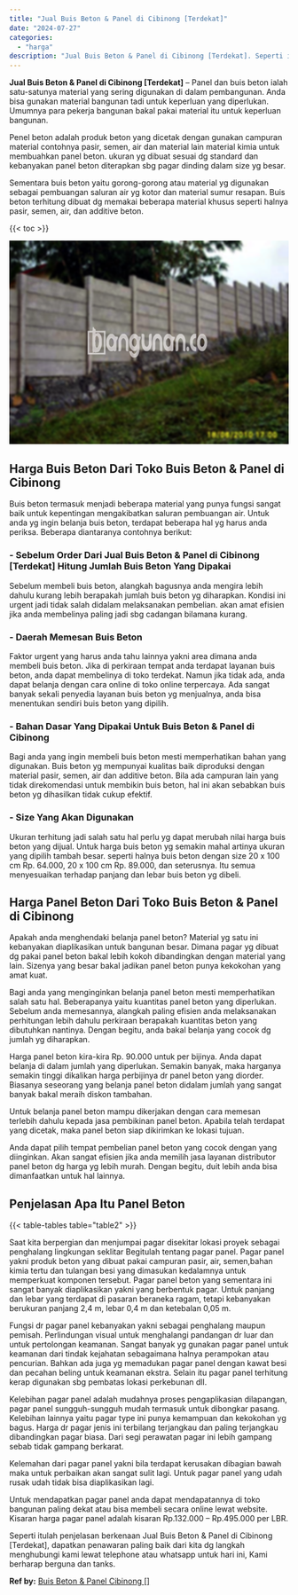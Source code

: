 ```yaml
---
title: "Jual Buis Beton & Panel di Cibinong [Terdekat]"
date: "2024-07-27"
categories: 
  - "harga"
description: "Jual Buis Beton & Panel di Cibinong [Terdekat]. Seperti itulah penjelasan berkenaan Jual Buis Beton & Panel di Cibinong [Terdekat], dapatkan penawaran pali..."
---
```


**Jual Buis Beton & Panel di Cibinong \[Terdekat\]** – Panel dan buis beton ialah satu-satunya material yang sering digunakan di dalam pembangunan. Anda bisa gunakan material bangunan tadi untuk keperluan yang diperlukan. Umumnya para pekerja bangunan bakal pakai material itu untuk keperluan bangunan.

Penel beton adalah produk beton yang dicetak dengan gunakan campuran material contohnya pasir, semen, air dan material lain material kimia untuk membuahkan panel beton. ukuran yg dibuat sesuai dg standard dan kebanyakan panel beton diterapkan sbg pagar dinding dalam size yg besar.

Sementara buis beton yaitu gorong-gorong atau material yg digunakan sebagai pembuangan saluran air yg kotor dan material sumur resapan. Buis beton terhitung dibuat dg memakai beberapa material khusus seperti halnya pasir, semen, air, dan additive beton.

{{< toc >}}

![Jual Buis Beton & Panel di Cibinong [Terdekat]](/images/jual-panel-buis-beton-murah-49.png)

## Harga Buis Beton Dari Toko Buis Beton & Panel di Cibinong

Buis beton termasuk menjadi beberapa material yang punya fungsi sangat baik untuk kepentingan mengakibatkan saluran pembuangan air. Untuk anda yg ingin belanja buis beton, terdapat beberapa hal yg harus anda periksa. Beberapa diantaranya contohnya berikut:

### \- Sebelum Order Dari Jual Buis Beton & Panel di Cibinong \[Terdekat\] Hitung Jumlah Buis Beton Yang Dipakai

Sebelum membeli buis beton, alangkah bagusnya anda mengira lebih dahulu kurang lebih berapakah jumlah buis beton yg diharapkan. Kondisi ini urgent jadi tidak salah didalam melaksanakan pembelian. akan amat efisien jika anda membelinya paling jadi sbg cadangan bilamana kurang.

### \- Daerah Memesan Buis Beton

Faktor urgent yang harus anda tahu lainnya yakni area dimana anda membeli buis beton. Jika di perkiraan tempat anda terdapat layanan buis beton, anda dapat membelinya di toko terdekat. Namun jika tidak ada, anda dapat belanja dengan cara online di toko online terpercaya. Ada sangat banyak sekali penyedia layanan buis beton yg menjualnya, anda bisa menentukan sendiri buis beton yang dipilih.

### \- Bahan Dasar Yang Dipakai Untuk Buis Beton & Panel di Cibinong

Bagi anda yang ingin membeli buis beton mesti memperhatikan bahan yang digunakan. Buis beton yg mempunyai kualitas baik diproduksi dengan material pasir, semen, air dan additive beton. Bila ada campuran lain yang tidak direkomendasi untuk membikin buis beton, hal ini akan sebabkan buis beton yg dihasilkan tidak cukup efektif.

### \- Size Yang Akan Digunakan

Ukuran terhitung jadi salah satu hal perlu yg dapat merubah nilai harga buis beton yang dijual. Untuk harga buis beton yg semakin mahal artinya ukuran yang dipilih tambah besar. seperti halnya buis beton dengan size 20 x 100 cm Rp. 64.000, 20 x 100 cm Rp. 89.000, dan seterusnya. Itu semua menyesuaikan terhadap panjang dan lebar buis beton yg dibeli.

## Harga Panel Beton Dari Toko Buis Beton & Panel di Cibinong

Apakah anda menghendaki belanja panel beton? Material yg satu ini kebanyakan diaplikasikan untuk bangunan besar. Dimana pagar yg dibuat dg pakai panel beton bakal lebih kokoh dibandingkan dengan material yang lain. Sizenya yang besar bakal jadikan panel beton punya kekokohan yang amat kuat.

Bagi anda yang menginginkan belanja panel beton mesti memperhatikan salah satu hal. Beberapanya yaitu kuantitas panel beton yang diperlukan. Sebelum anda memesannya, alangkah paling efisien anda melaksanakan perhitungan lebih dahulu perkiraan berapakah kuantitas beton yang dibutuhkan nantinya. Dengan begitu, anda bakal belanja yang cocok dg jumlah yg diharapkan.

Harga panel beton kira-kira Rp. 90.000 untuk per bijinya. Anda dapat belanja di dalam jumlah yang diperlukan. Semakin banyak, maka harganya semakin tinggi dikalikan harga perbijinya dr panel beton yang diorder. Biasanya seseorang yang belanja panel beton didalam jumlah yang sangat banyak bakal meraih diskon tambahan.

Untuk belanja panel beton mampu dikerjakan dengan cara memesan terlebih dahulu kepada jasa pembikinan panel beton. Apabila telah terdapat yang dicetak, maka panel beton siap dikirimkan ke lokasi tujuan.

Anda dapat pilih tempat pembelian panel beton yang cocok dengan yang diinginkan. Akan sangat efisien jika anda memilih jasa layanan distributor panel beton dg harga yg lebih murah. Dengan begitu, duit lebih anda bisa dimanfaatkan untuk hal lainnya.

## Penjelasan Apa Itu Panel Beton

{{< table-tables table="table2" >}}

Saat kita berpergian dan menjumpai pagar disekitar lokasi proyek sebagai penghalang lingkungan seklitar Begitulah tentang pagar panel. Pagar panel yakni produk beton yang dibuat pakai campuran pasir, air, semen,bahan kimia tertu dan tulangan besi yang dimasukan kedalamnya untuk memperkuat komponen tersebut. Pagar panel beton yang sementara ini sangat banyak diaplikasikan yakni yang berbentuk pagar. Untuk panjang dan lebar yang terdapat di pasaran beraneka ragam, tetapi kebanyakan berukuran panjang 2,4 m, lebar 0,4 m dan ketebalan 0,05 m.

Fungsi dr pagar panel kebanyakan yakni sebagai penghalang maupun pemisah. Perlindungan visual untuk menghalangi pandangan dr luar dan untuk pertolongan keamanan. Sangat banyak yg gunakan pagar panel untuk keamanan dari tindak kejahatan sebagaimana halnya perampokan atau pencurian. Bahkan ada juga yg memadukan pagar panel dengan kawat besi dan pecahan beling untuk keamanan ekstra. Selain itu pagar panel terhitung kerap digunakan sbg pembatas lokasi perkebunan dll.

Kelebihan pagar panel adalah mudahnya proses pengaplikasian dilapangan, pagar panel sungguh-sungguh mudah termasuk untuk dibongkar pasang. Kelebihan lainnya yaitu pagar type ini punya kemampuan dan kekokohan yg bagus. Harga dr pagar jenis ini terbilang terjangkau dan paling terjangkau dibandingkan pagar biasa. Dari segi perawatan pagar ini lebih gampang sebab tidak gampang berkarat.

Kelemahan dari pagar panel yakni bila terdapat kerusakan dibagian bawah maka untuk perbaikan akan sangat sulit lagi. Untuk pagar panel yang udah rusak udah tidak bisa diaplikasikan lagi.

Untuk mendapatkan pagar panel anda dapat mendapatannya di toko bangunan paling dekat atau bisa membeli secara online lewat website. Kisaran harga pagar panel adalah kisaran Rp.132.000 – Rp.495.000 per LBR.

Seperti itulah penjelasan berkenaan Jual Buis Beton & Panel di Cibinong \[Terdekat\], dapatkan penawaran paling baik dari kita dg langkah menghubungi kami lewat telephone atau whatsapp untuk hari ini, Kami berharap berguna dan tanks.

**Ref by:** [Buis Beton & Panel Cibinong []](https://id.wikipedia.org/wiki/Buis)
